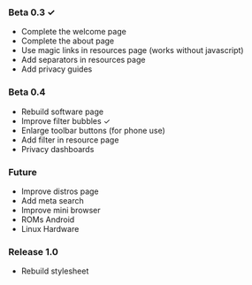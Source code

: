 ### Beta 0.3 ✓

- Complete the welcome page
- Complete the about page
- Use magic links in resources page (works without javascript)
- Add separators in resources page
- Add privacy guides

### Beta 0.4

- Rebuild software page
- Improve filter bubbles ✓
- Enlarge toolbar buttons (for phone use)
- Add filter in resource page
- Privacy dashboards

### Future

- Improve distros page
- Add meta search
- Improve mini browser
- ROMs Android
- Linux Hardware

### Release 1.0

- Rebuild stylesheet
